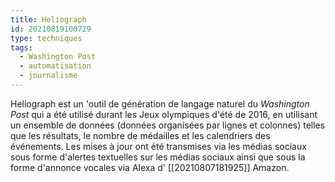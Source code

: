 ```yaml
---
title: Heliograph
id: 20210819100729
type: techniques
tags:
  - Washington Post
  - automatisation
  - journalisme
---
```

            

Heliograph est un 'outil de génération de langage naturel du *Washington Post* qui a été utilisé durant les Jeux olympiques d'été de 2016, en utilisant un ensemble de données (données organisées par lignes et colonnes) telles que les résultats, le nombre de médailles et les calendriers des événements.
Les mises à jour ont été transmises via les médias sociaux sous forme d'alertes textuelles sur les médias sociaux ainsi que sous la forme d'annonce vocales via Alexa d' [[20210807181925]] Amazon.